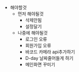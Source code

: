 - 해야할것
  - 먼저 해야될것
    - 삭제안됨
    - 설정달기
  - 나중에 해야될것
    - 로그인 오류
    - 회원가입 오류
    - 바코드 카메라 api추가하기
    - D-day 날짜줄어들게 하기
    - 메인화면 꾸미기
